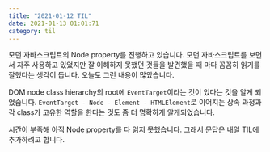 ```yaml
---
title: "2021-01-12 TIL"
date: 2021-01-13 01:01:71
category: til
---
```


모던 자바스크립트의 Node property를 진행하고 있습니다. 모던 자바스크립트를 보면서 자주 사용하고 있었지만 잘 이해하지 못했던 것들을 발견했을 때 마다 꼼꼼히 읽기를 잘했다는 생각이 듭니다. 오늘도 그런 내용이 많았습니다.

DOM node class hierarchy의 root에 `EventTarget`이라는 것이 있다는 것을 알게 되었습니다. `EventTarget - Node - Element - HTMLElement`로 이어지는 상속 과정과 각 class가 고유한 역할을 한다는 것도 좀 더 명확하게 알게되었습니다.

시간이 부족해 아직 Node property를 다 읽지 못했습니다. 그래서 문답은 내일 TIL에 추가하려고 합니다.
